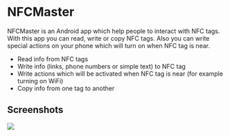 # NFCMaster

NFCMaster is an Android app which help people to interact with NFC tags. With this app you can
 read, write or copy NFC tags. Also you can write special actions on your phone which will turn on when NFC tag is near.

* Read info from NFC tags
* Write info (links, phone numbers or simple text) to NFC tag
* Write actions which will be activated when NFC tag is near (for example turning on WiFi)
* Copy info from one tag to another

## Screenshots

![](https://user-images.githubusercontent.com/43299958/102681971-7a4c3e80-41e7-11eb-9bb9-687435458705.png)